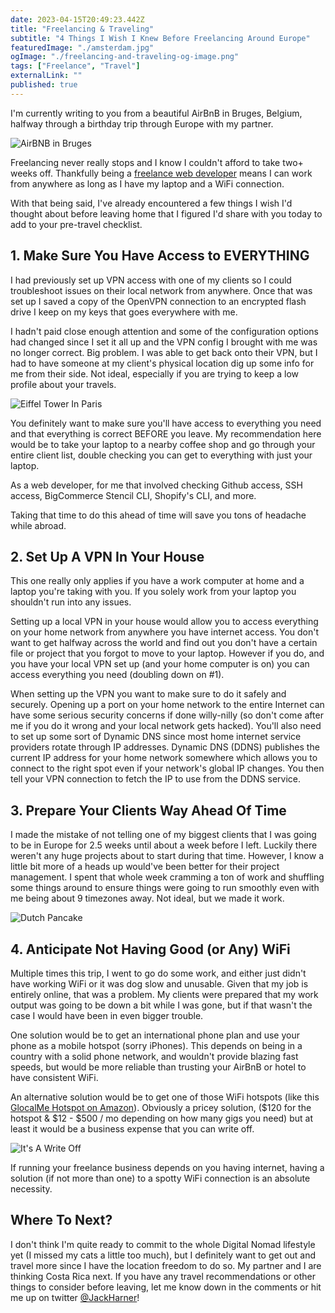 ```yaml
---
date: 2023-04-15T20:49:23.442Z
title: "Freelancing & Traveling"
subtitle: "4 Things I Wish I Knew Before Freelancing Around Europe" 
featuredImage: "./amsterdam.jpg"
ogImage: "./freelancing-and-traveling-og-image.png"
tags: ["Freelance", "Travel"]
externalLink: ""
published: true
---
```


I'm currently writing to you from a beautiful AirBnB in Bruges, Belgium, halfway through a birthday trip through Europe with my partner. 

![AirBNB in Bruges](./bruges-bnb.jpg "Plant Themed AirBnB in Bruges, Belgium")


Freelancing never really stops and I know I couldn't afford to take two+ weeks off. Thankfully being a [freelance web developer](/portfolio/) means I can work from anywhere as long as I have my laptop and a WiFi connection. 

With that being said, I've already encountered a few things I wish I'd thought about before leaving home that I figured I'd share with you today to add to your pre-travel checklist.

## 1. Make Sure You Have Access to EVERYTHING

I had previously set up VPN access with one of my clients so I could troubleshoot issues on their local network from anywhere. Once that was set up  I saved a copy of the OpenVPN connection to an encrypted flash drive I keep on my keys that goes everywhere with me. 

I hadn't paid close enough attention and some of the configuration options had changed since I set it all up and the VPN config I brought with me was no longer correct. Big problem. I was able to get back onto their VPN, but I had to have someone at my client's physical location dig up some info for me from their side. Not ideal, especially if you are trying to keep a low profile about your travels.

![Eiffel Tower In Paris](./eiffel-tower.jpg "Cloudy Morning Eiffel Tower in Paris, France")

You definitely want to make sure you'll have access to everything you need and that everything is correct BEFORE you leave. My recommendation here would be to take your laptop to a nearby coffee shop and go through your entire client list, double checking you can get to everything with just your laptop. 

As a web developer, for me that involved checking Github access, SSH access, BigCommerce Stencil CLI, Shopify's CLI, and more.

Taking that time to do this ahead of time will save you tons of headache while abroad.

## 2. Set Up A VPN In Your House

This one really only applies if you have a work computer at home and a laptop you're taking with you. If you solely work from your laptop you shouldn't run into any issues.

Setting up a local VPN in your house would allow you to access everything on your home network from anywhere you have internet access. You don't want to get halfway across the world and find out you don't have a certain file or project that you forgot to move to your laptop. However if you do, and you have your local VPN set up (and your home computer is on) you can access everything you need (doubling down on #1). 

When setting up the VPN you want to make sure to do it safely and securely. Opening up a port on your home network to the entire Internet can have some serious security concerns if done willy-nilly (so don't come after me if you do it wrong and your local network gets hacked). You'll also need to set up some sort of Dynamic DNS since most home internet service providers rotate through IP addresses. Dynamic DNS (DDNS) publishes the current IP address for your home network somewhere which allows you to connect to the right spot even if your network's global IP changes. You then tell your VPN connection to fetch the IP to use from the DDNS service.

## 3. Prepare Your Clients Way Ahead Of Time

I made the mistake of not telling one of my biggest clients that I was going to be in Europe for 2.5 weeks until about a week before I left. Luckily there weren't any huge projects about to start during that time. However, I know a little bit more of a heads up would've been better for their project management. I spent that whole week cramming a ton of work and shuffling some things around to ensure things were going to run smoothly even with me being about 9 timezones away. Not ideal, but we made it work.

![Dutch Pancake](./dutch-pancake.jpg "Dutch Pancake I Ate In Amsterdam, Netherlands")

## 4. Anticipate Not Having Good (or Any) WiFi

Multiple times this trip, I went to go do some work, and either just didn't have working WiFi or it was dog slow and unusable. Given that my job is entirely online, that was a problem. My clients were prepared that my work output was going to be down a bit while I was gone, but if that wasn't the case I would have been in even bigger trouble. 

One solution would be to get an international phone plan and use your phone as a mobile hotspot (sorry iPhones). This depends on being in a country with a solid phone network, and wouldn't provide blazing fast speeds, but would be more reliable than trusting your AirBnB or hotel to have consistent WiFi. 

An alternative solution would be to get one of those WiFi hotspots (like this [GlocalMe Hotspot on Amazon](https://amzn.to/3L3niS3)). Obviously a pricey solution, ($120 for the hotspot & $12 - $500 / mo depending on how many gigs you need) but at least it would be a business expense that you can write off. 

![It's A Write Off](https://media.tenor.com/5iY9XU26qbQAAAAC/schitts-creek-david-rose.gif)

If running your freelance business depends on you having internet, having a solution (if not more than one) to a spotty WiFi connection is an absolute necessity. 

## Where To Next?

I don't think I'm quite ready to commit to the whole Digital Nomad lifestyle yet (I missed my cats a little too much), but I definitely want to get out and travel more since I have the location freedom to do so. My partner and I are thinking Costa Rica next. If you have any travel recommendations or other things to consider before leaving, let me know down in the comments or hit me up on twitter [@JackHarner](https://twitter.com/jackharner)!